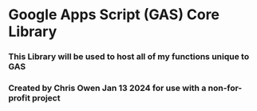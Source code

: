# Google Apps Script (GAS) Core Library
### This Library will be used to host all of my functions unique to GAS
### Created by Chris Owen Jan 13 2024 for use with a non-for-profit project


